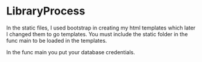 # LibraryProcess
In the static files, I used bootstrap in creating my html templates which later I changed them to go templates. You must include the static folder in the func main to be loaded in the templates.


In the func main you put your database credentials.
